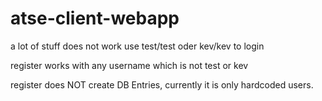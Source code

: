 # atse-client-webapp

a lot of stuff does not work
use test/test oder kev/kev to login

register works with any username which is not test or kev

register does NOT create DB Entries, currently it is only hardcoded users.
